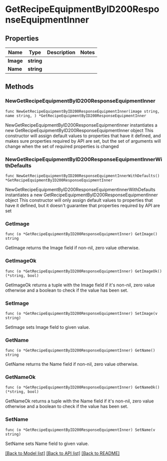 # GetRecipeEquipmentByID200ResponseEquipmentInner

## Properties

Name | Type | Description | Notes
------------ | ------------- | ------------- | -------------
**Image** | **string** |  | 
**Name** | **string** |  | 

## Methods

### NewGetRecipeEquipmentByID200ResponseEquipmentInner

`func NewGetRecipeEquipmentByID200ResponseEquipmentInner(image string, name string, ) *GetRecipeEquipmentByID200ResponseEquipmentInner`

NewGetRecipeEquipmentByID200ResponseEquipmentInner instantiates a new GetRecipeEquipmentByID200ResponseEquipmentInner object
This constructor will assign default values to properties that have it defined,
and makes sure properties required by API are set, but the set of arguments
will change when the set of required properties is changed

### NewGetRecipeEquipmentByID200ResponseEquipmentInnerWithDefaults

`func NewGetRecipeEquipmentByID200ResponseEquipmentInnerWithDefaults() *GetRecipeEquipmentByID200ResponseEquipmentInner`

NewGetRecipeEquipmentByID200ResponseEquipmentInnerWithDefaults instantiates a new GetRecipeEquipmentByID200ResponseEquipmentInner object
This constructor will only assign default values to properties that have it defined,
but it doesn't guarantee that properties required by API are set

### GetImage

`func (o *GetRecipeEquipmentByID200ResponseEquipmentInner) GetImage() string`

GetImage returns the Image field if non-nil, zero value otherwise.

### GetImageOk

`func (o *GetRecipeEquipmentByID200ResponseEquipmentInner) GetImageOk() (*string, bool)`

GetImageOk returns a tuple with the Image field if it's non-nil, zero value otherwise
and a boolean to check if the value has been set.

### SetImage

`func (o *GetRecipeEquipmentByID200ResponseEquipmentInner) SetImage(v string)`

SetImage sets Image field to given value.


### GetName

`func (o *GetRecipeEquipmentByID200ResponseEquipmentInner) GetName() string`

GetName returns the Name field if non-nil, zero value otherwise.

### GetNameOk

`func (o *GetRecipeEquipmentByID200ResponseEquipmentInner) GetNameOk() (*string, bool)`

GetNameOk returns a tuple with the Name field if it's non-nil, zero value otherwise
and a boolean to check if the value has been set.

### SetName

`func (o *GetRecipeEquipmentByID200ResponseEquipmentInner) SetName(v string)`

SetName sets Name field to given value.



[[Back to Model list]](../README.md#documentation-for-models) [[Back to API list]](../README.md#documentation-for-api-endpoints) [[Back to README]](../README.md)



